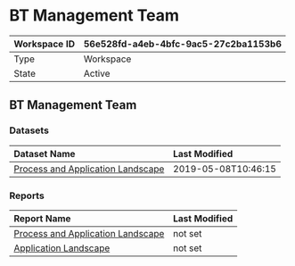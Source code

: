 



# BT Management Team

|Workspace ID|56e528fd-a4eb-4bfc-9ac5-27c2ba1153b6|
| :--- | :--- |
|Type|Workspace|
|State|Active|

## BT Management Team

### Datasets

|Dataset Name|Last Modified|
| :--- | :--- |
|[Process and Application Landscape](../Datasets/Process-and-Application-Landscape.md)|2019-05-08T10:46:15|

### Reports

|Report Name|Last Modified|
| :--- | :--- |
|[Process and Application Landscape](../Reports/Process-and-Application-Landscape.md)|not set|
|[Application Landscape](../Reports/Application-Landscape.md)|not set|
